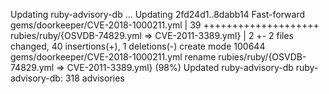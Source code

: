 Updating ruby-advisory-db ...
Updating 2fd24d1..8dabb14
Fast-forward
 gems/doorkeeper/CVE-2018-1000211.yml               |   39 ++++++++++++++++++++
 rubies/ruby/{OSVDB-74829.yml => CVE-2011-3389.yml} |    2 +-
 2 files changed, 40 insertions(+), 1 deletions(-)
 create mode 100644 gems/doorkeeper/CVE-2018-1000211.yml
 rename rubies/ruby/{OSVDB-74829.yml => CVE-2011-3389.yml} (98%)
Updated ruby-advisory-db
ruby-advisory-db: 318 advisories
